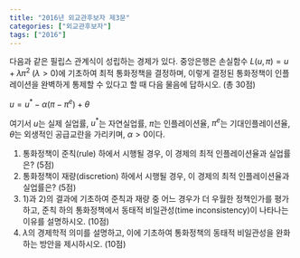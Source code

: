 ```yaml
---
title: "2016년 외교관후보자 제3문"
categories: ["외교관후보자"]
tags: ["2016"]
---
```


다음과 같은 필립스 관계식이 성립하는 경제가 있다. 중앙은행은 손실함수 $L(u,\pi)=u+\lambda\pi^2\;(\lambda>0)$에 기초하여 최적 통화정책을 결정하며, 이렇게 결정된 통화정책이 인플레이션을 완벽하게 통제할 수 있다고 할 때 다음 물음에 답하시오. (총 30점)

$u = u^* - \alpha(\pi - \pi^e) + \theta$

여기서 $u$는 실제 실업률, $u^*$는 자연실업률, $\pi$는 인플레이션율, $\pi^e$는 기대인플레이션율, $\theta$는 외생적인 공급교란을 가리키며, $\alpha>0$이다.

1) 통화정책이 준칙(rule) 하에서 시행될 경우, 이 경제의 최적 인플레이션율과 실업률은? (5점)  
2) 통화정책이 재량(discretion) 하에서 시행될 경우, 이 경제의 최적 인플레이션율과 실업률은? (5점)  
3) 1)과 2)의 결과에 기초하여 준칙과 재량 중 어느 경우가 더 우월한 정책인가를 평가하고, 준칙 하의 통화정책에서 동태적 비일관성(time inconsistency)이 나타나는 이유를 설명하시오. (10점)  
4) $\lambda$의 경제학적 의미를 설명하고, 이에 기초하여 통화정책의 동태적 비일관성을 완화하는 방안을 제시하시오. (10점)  
